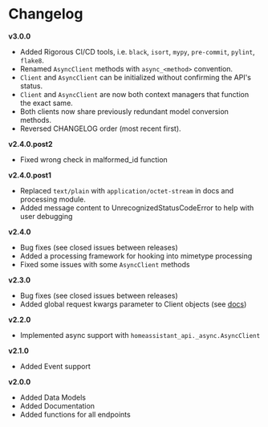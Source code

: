 # Changelog

**v3.0.0**
- Added Rigorous CI/CD tools, i.e. `black`, `isort`, `mypy`, `pre-commit`, `pylint`, `flake8`.
- Renamed `AsyncClient` methods with `async_<method>` convention.
- `Client` and `AsyncClient` can be initialized without confirming the API's status.
- `Client` and `AsyncClient` are now both context managers that function the exact same.
- Both clients now share previously redundant model conversion methods.
- Reversed CHANGELOG order (most recent first).

**v2.4.0.post2**
- Fixed wrong check in malformed_id function

**v2.4.0.post1**
- Replaced `text/plain` with `application/octet-stream` in docs and processing module.
- Added message content to UnrecognizedStatusCodeError to help with user debugging

**v2.4.0**
- Bug fixes (see closed issues between releases)
- Added a processing framework for hooking into mimetype processing
- Fixed some issues with some ``AsyncClient`` methods

**v2.3.0**
- Bug fixes (see closed issues between releases)
- Added global request kwargs parameter to Client objects (see [docs](homeassistantapi.rtfd.io/en/latest/api.html#homeassistant_api.Client))

**v2.2.0**
- Implemented async support with `homeassistant_api._async.AsyncClient`

**v2.1.0**
- Added Event support

**v2.0.0**
- Added Data Models
- Added Documentation
- Added functions for all endpoints

